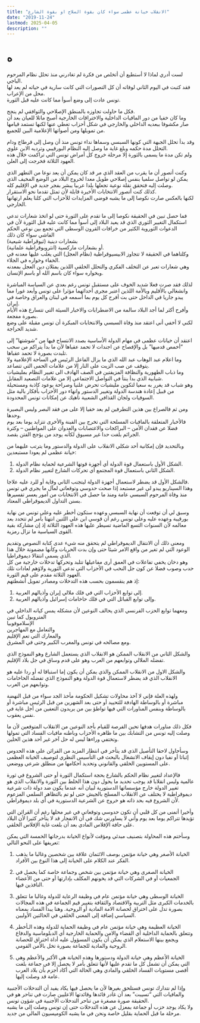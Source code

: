 ```yaml
---
title: "الانقلاب خيانة عظمى سواء كان بقوة السلاح او بقوة الشارع"
date: "2019-11-24"
lastmod: 2025-04-05
description: ""
---
```

# **ه**

لست أدري لماذا لا أستطيع أن أتخلص من فكرة لم تغادرني منذ تحلل نظام المرحوم الباجي.  
فقد كتبت في اليوم الثاني لوفاته أن كل التصورات التي كانت سارية في حياته لم يعد لها محل من الإعراب.  
تونس عادت إلى وضع أسوأ مما كانت عليه قبل الثورة.

فكل ما حاولت تجاوزه بالمنطق الإصلاحي والتوافقي لم ينجح.  
وما كان خفيا من دور المافيات الداخلية والاختراقات الخارجية أصبح ماثلا للعيان بعد أن صار مكشوفا ببعديه الداخلي والخارجي في شكل أحزاب تغطي عنها لكنها تستمد قيامها من تمويلها ومن أصواتها الإعلامية البين للجميع.

وقد بدأ تحلل الجبهة التي كونها السبسي وسماها نداء تونس منذ أن وصل إلى قرطاج ودام التحلل مدة حكمه وبلغ غاية ما وصل إليه النظام البورقيبي وترديه الابن علوي.  
ولم تكن مدة ما يسمى بالثورة إلا مرحلة خروج كل أمراض تونس التي تراكمت خلال هذه العهود الثلاثة فخرجت إلى العلن.

وكنت أتصور أن ما يقرب من العقد الذي مر قد كان يمكن أن يعد نوعا من التطهر الذي يمكن لو تواصل سلميا بنفس إصلاحي طويل معدا لخروج البلاد من الوضع المخيف الذي وصلت إليه فتحقق نقلة نوعية تجعلها بلدا عربيا يبشر بفجر جديد في الإقليم كله.  
كذلك كنت أتصور الانتخابات الأخيرة قابلة لأن تمثل تقدما نحو الاستقرار.  
لكنها بالعكس صارت نكوصا إلى ما يشبه فوضى المزايدات للأحزاب التي كلنا يعلم ارتهانها الخارجي.

فما حصل تبين في الحقيقة نكوصا إلى ما تقدم على الثورة حتى لو اتخذ شعارات تدعي استكمال التغيير الثوري الذي قد يعيد البلاد إلى أسوأ مما كانت عليه قبل الثورة لأن في الدعوات الثوروية الكثير من خرافات القرون الوسطى التي تجمع بين نوعي الحكم الفاشي سواء كان ذلك  
بشعارات دينية (ثيوقراطية شيعية)  
أو بشعارات ماركسية (انثروبوقراطية علمانية).  
وكلتاهما في الحقيقة لا تتجاوز الابيسيوقراطية (نظام العجل) التي يغلب عليها معدنه في الخفاء وخواره في الجلاء.  
وهي شعارات تعبر عن التخلف الفكري والتحلل الخلقي اللذين يمثلان دين العجل بمعدنه وبخواره سواء كان باسم الله أو باسم الإنسان.

لذلك فقد صرت فعلا شديد الخوف على مستقبل تونس رغم بعدي عن السياسة المباشرة وانشغالي بالأقليم وبالأمة اللذين اعتبر مجرى أحداثهما مؤثرا على تونس وأبعد غورا مما يبدو جاريا في الداخل حتى بت أفرح كل يوم بما أسمعه في لبنان والعراق وخاصة في إيران.  
وأفرح أكثر لما أجد البلاد سالمة من الاضطرابات والاخبار السيئة التي تتسارع هذه الأيام بصورة مفجعة.  
لكني لا أخفي أني اعتقد منذ وفاة السبسي والانتخابات المبكرة أن تونس مقبلة على وضع شديد الحراجة.

اعتقد أن خيانات عظمى في مهام الدولة الأساسية بصدد الانتساج فيها من “شوشتها” إلى “أخمص قدميها” بل والإفصاح عن اجندات لا تحمد عقباها لأن ما بدأ يتراكم من سحب تلبدت بصورة لا تحمد عقباها.  
وما اعلام عبد الوهاب عبد الله الذي ما يزال الفاعل الرئيس في الساحة الإعلامية ولا يتوقف عن صب الزيت على النار إلا من علامات الحمى التي تتصاعد.  
وما ذباب الطهورية والنظافة المزيفتين في الصف الهادف الى تغيير النظام بمليشيات شبابية الذي بدأ ينتأ في التواصل الاجتماعي إلا من علامات التصعيد المقابل.  
وهو شباب قد يغرر به سعيا لتكوين مليشيات تحرض علنيا وصراحة بوعود كاذبة ومستحيلة من قبيل إعادة هندسة الدولة وتغيير الدستور وانهاء دور الأحزاب بأفكار بالية مثل السوفيات ولجان القذافي الشعبية ناهيك عن إمكانات تونس المحدودة.

ومن ثم فالصراع بين هذين التطرفين لم يعد خفيا إلا على من فقد البصر وليس البصيرة وحدها.  
فالأخبار المتعلقة بالمافيات المسلحة التي تخرج بين الفينة والأخرى تتزايد يوما بعد يوم فضلا عن فقدان الأمن – البراكجات والاغتصابات والعدوان على المواطنين – وكثرة الجرائم بلغت حدا غير مسبوق لكأنه يوجد من يؤجج الفتن بقصد.

وبالتحديد فإن إمكانية أحد شكلي الانقلاب على الدولة والدستور وما يترتب عليهما من خيانة عظمى لم يعودا مستبعدين:  
1. الشكل الأول باستعمال قوة الدولة أي أجهزة قوتها الشرعية لحماية نظام الدولة.  
2. الشكل الثاني باستعمال قوة المجتمع أي تحركات الشارع لتغيير نظام الدولة.

فالشكل الأول قد يضطر لاستعمال أجهزة الدولة ليتجنب الثاني وقاية أو للرد عليه علاجا.  
وهذا السيناريو يبدو لي غير مستبعد إذا صحت حدوسي وتوقعاتي لمآل ما يجري في تونس منذ وفاة المرحوم السبسي عامة ومنذ ما حصل في الانتخابات من أمور يعسر تفسيرها بسنن التداول الديموقراطي المعتاد.

وسبق لي أن توقعت أن نهاية السبسي وعهده ستكون أخطر عليه وعلى تونس من نهاية بورقيبة وعهده عليه وعلى تونس رغم أن قوسي ابن علي اللتين انتهتا بأمر لم تتحدد بعد معالمه لأن السنوات التسع الماضية تسيطر عليها هذه العهود الثلاثة إذ إن مشاركة بقية القوى السياسية ما تزال رمزية.

ومعنى ذلك أن الانتقال الديموقراطي لم يتحقق منه شيء عدى كتابة النصوص وتقديم الوعود التي لم تغير من واقع الامر شيئا حتى وإن بدت الحريات وكأنها مضمونة خلال هذا الذي يسمى انتقالا ديموقراطيا.  
وهو دخان يخفي تفاعلات في العمق أرى مفاعيلها تتلبد وتحركها تدخلات خارجية من كل حدب وصوب فضلا عن كون جل النخب في الأحزاب التي تدعي الثورية ولاؤهم لعادات تلك العهود الثلاثة مقدم على قيم الثورة.  
إذ هم ينقسمون بحسب هذه التدخلات ومصادر تمويل أنشطتهم:  
1. إلى توابع الأحزاب التي في فلك ملالي إيران وأذيالهم العربية.  
2. وإلى توابع القبائل التي في فلك حاخامات إسرائيل وأذيالهم العربية.

ومعهما توابع الحزب الفرنسي الذي يحالف النوعين لأن مشكله يمس كيانه الداخلي في المتروبول كما تبين  
الإسلاموفوبيا  
والتعامل مع المهاجرين  
والمعارك التي تعم الإقليم  
ومع مصالحه في تونس والمغرب الكبير وحتى في المشرق.

والشكل الثاني من الانقلاب الممكن هو الانقلاب الذي يستعمل الشارع وهو النموذج الذي تفضله الملالي وتوابعهم من العرب وهو على قدم وساق في جل بلاد الإقليم.

والشكل الاول من الانقلاب الممكن والذي يمكن أن يكون إما استباقا له أو ردا عليه هو الانقلاب الذي قد يضطر لاستعمال قوة الدولة وهو النموذج الذي تفضله الحاخامات وتوابعهم من العرب.

ولهذه العلة فإني لا آخذ محاولات تشكيل الحكومة مأخذ الجد سواء من قبل النهضة مباشرة أو بالوساطة الهادفة للتحييد أو حتى بعد الشهرين من قبل الرئيس مباشرة أو بالوساطة وبنفس المناورات التي فيها تواطؤ بين من يريدون التعفين من أجل غاية في نفس يعقوب.

فكل ذلك مناورات هدفها تحين الفرصة للقيام بأحد النوعين من الانقلاب المتوقعين لأن ما وصلت إليه تونس من التشابك بين ما ظاهره الأحزاب وباطنه مافيات الفساد التي تمولها وتختفي وراءها ليس له حل آخر غير أحد هذين الحلين.

وسأحاول لاحقا التأصيل الذي قد يتأخر في انتظار المزيد من القرائن على هذه الحدوس إثباتا أو نفيا دون إيقاف الانشغال بالبحث في التأسيس النظري لتوصيف الخيانة العظمى على المستويين الخلقي والقانوني وتحديد أحكامها من منطلق شرعي ووضعي.

فالإعداد لتغيير نظام الحكم بالشارع بحجة استكمال الثورة أو حتى الشروع في ثورة عالمية وليس انقلابا قد يوجب تحديد ما يحول دون هذا الخلط بين الثورة والانقلاب الذي هو تغيير الدولة خارج مؤسساتها الدستورية لبيان أنه عندما يكون ضد دولة ذات شرعية ديموقراطية لا يختلف عن الانقلاب المسلح بالجيش حتى لو تم بالتظاهر السلمي المزعوم لأن الشروع فيه بحد ذاته هو خروج عن الشرعية الدستورية في أي بلد ديموقراطي.

وأخيرا أتمنى من كل قلبي أن تكون حدوسي وتوقعاتي في غير محلها رغم أن القرائن التي تؤيدها تتراكم يوما بعد يوم وأني لا يساورني شك في أن الانفجار قد لا يتأخر كثيرا لأن البلاد على حافة الإفلاس المادي بعد أن بلغت غاية الإفلاس الخلقي.

وسأختم هذه المحاولة بتصنيف مبدئي ومؤقت لأنواع الخيانة بدرجاتها الخمسة التي يمكن تعريفها على النحو التالي:

1. الخيانة الأصغر وهي خيانة مؤتمن بوصف الائتمان علاقة بين شخصين وغالبا ما يذهب الفكر عند الكلام على الخيانة إلى هذا النوع بين الأفراد.

2. الخيانة الصغرى وهي خيانة مؤتمن بين شخص وجماعة خاصة كما يحصل في الجمعيات أو في الشركات التي قد يخونهم المكلف بإدارتها أو حتى من الأعضاء النافذين فيها.

3. الخيانة الوسطى وهي خيانة مؤتمن عام في وظيفة الرعاية للدولة وغالبا ما تتعلق بالخدمات الكبرى مثل التربية والاقتصاد والثقافة بتغيير قيم الجماعة في هذه المجالات بصورة تدل على اختراق لحصانة الامة المادية أو الروحية. وهنا يبدأ الفساد بمعناه السياسي إضافة إلى المعنى الخلقي في الحالتين الأوليين.

4. الخيانة العظيمة وهي خيانة مؤتمن عام في وظيفة الحماية للدولة وهذه الـأخطر وتتعلق بالحماية الداخلية أي القضاء والامن والحماية الخارجية أي الدبلوماسية والدفاع ويجمع بينها الاستعلام الذي يمكن أن يكون المسؤول عليه أداة اختراق للحصانة الروحية والمادية للجماعة بصورة تخل بالأمن القومي.

5. الخيانة الأعظم وهي خيانة الدولة ودستورها وهذه الخيانة هي الأكبر والأعظم وهي التي يمكن أن تشمل كل ما تقدم عليها لأنها تتعلق بأمر لا يحصل إلا في جماعة بلغت أقصى مستويات الفساد الخلقي والمادي وهي الحالة التي أكاد أجزم بأن بلاد العرب عامة قد وصلت إليها.

وإذا لم نتدارك تونس فستلحق بغيرها لأن ما يحصل فيها يكاد يفيد أن التدخلات الأجنبية والمافيات التي “تسيبت” بعد أن غادر قائدها وقائدتها الاعليين صارت في تناحر هو في الحقيقة صورة مصغرة من تناحر التدخلات الأجنبية في شؤون تونس.  
ولا يكاد يوجد حزب أو جماعة بمعزل عن هذه التدخلات حتى إن تونس وصلت إلى ما يشبه مرحلة ما قبل الحماية بقليل خاصة ونحن في ما يشبه الكوميسيون المالي من جديد.

###
